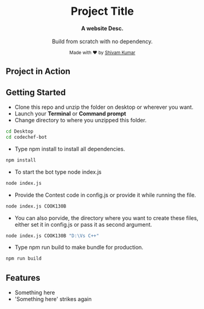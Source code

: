 <div align="center">

<h1>Project Title</h1>

<p>
  <strong>A website Desc.</strong>
  <br /><br />
  Build from scratch with no dependency.
</p>


<p>
  <sub>Made with ❤︎ by
    <a href="https://github.com/wandering-sage">Shivam Kumar</a>
  </sub>
</p>
</div>


## Project in Action

## Getting Started
- Clone this repo and unzip the folder on desktop or wherever you want.
- Launch your **Terminal** or **Command prompt**
- Change directory to where you unzipped this folder.
```bash
cd Desktop
cd codechef-bot
```
- Type npm install to install all dependencies.
```bash
npm install
```
- To start the bot type node index.js
```bash
node index.js
```
- Provide the Contest code in config.js or provide it while running the file.
```bash
node index.js COOK130B
```
- You can also porvide, the directory where you want to create these files, either set it in config.js or pass it as second argument.
```bash
node index.js COOK130B "D:\Vs C++"
```
- Type npm run build to make bundle for production.
```bash
npm run build
```

## Features
- Something here
- 'Something here' strikes again

